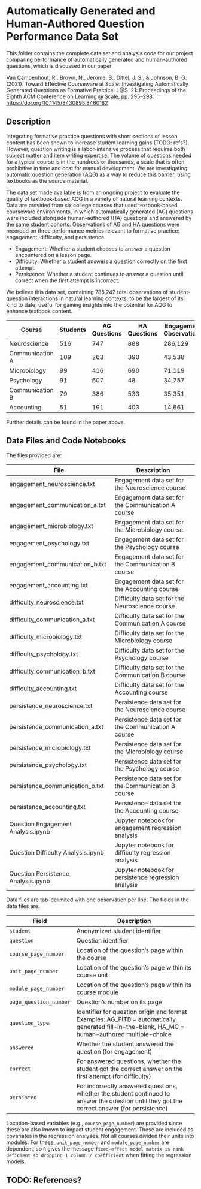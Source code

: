 # Automatically Generated and Human-Authored Question Performance Data Set

This folder contains the complete data set and analysis code for our
project comparing performance of automatically generated and human-authored
questions, which is discussed in our paper

Van Campenhout, R., Brown, N., Jerome, B., Dittel, J. S., & Johnson,
B. G. (2021). Toward Effective Courseware at Scale: Investigating
Automatically Generated Questions as Formative Practice. L@S '21:
Proceedings of the Eighth ACM Conference on Learning @ Scale,
pp. 295–298. https://doi.org/10.1145/3430895.3460162

## Description

Integrating formative practice questions with short sections of lesson
content has been shown to increase student learning gains (TODO:
refs?).  However, question writing is a labor-intensive process that
requires both subject matter and item writing expertise. The volume of
questions needed for a typical course is in the hundreds or thousands,
a scale that is often prohibitive in time and cost for manual
development. We are investigating automatic question generation (AQG)
as a way to reduce this barrier, using textbooks as the source
material.

The data set made available is from an ongoing project to evaluate the
quality of textbook-based AQG in a variety of natural learning
contexts. Data are provided from six college courses that used
textbook-based courseware environments, in which automatically
generated (AG) questions were included alongside human-authored (HA)
questions and answered by the same student cohorts. Observations of AG
and HA questions were recorded on three performance metrics relevant
to formative practice: engagement, difficulty, and persistence.

* Engagement: Whether a student chooses to answer a question encountered on a lesson page.
* Difficulty: Whether a student answers a question correctly on the first attempt.
* Persistence: Whether a student continues to answer a question until correct when the first attempt is incorrect.

We believe this data set, containing 786,242 total observations of
student-question interactions in natural learning contexts, to be the
largest of its kind to date, useful for gaining insights into the
potential for AQG to enhance textbook content.

Course | Students | AG Questions | HA Questions | Engagement<br/>Observations | Difficulty<br/>Observations | Persistence<br/>Observations
-------|----------|--------------|--------------|-----------------------------|-----------------------------|-----------------------------
Neuroscience | 516 | 747 | 888 | 286,129 | 120,098 | 34,124
Communication A | 109 | 263 | 390 | 43,538 | 20,990 | 5,643
Microbiology | 99 | 416 | 690 | 71,119 | 42,114 | 10,520
Psychology | 91 | 607 | 48 | 34,757 | 29,583 | 4,926
Communication B | 79 | 386 | 533 | 35,351 | 17,547 | 4,806
Accounting | 51 | 191 | 403 | 14,661 | 8,309 | 2,027

Further details can be found in the paper above.

## Data Files and Code Notebooks

The files provided are:

File | Description
-----|------------
engagement_neuroscience.txt | Engagement data set for the Neuroscience course
engagement_communication_a.txt | Engagement data set for the Communication A course
engagement_microbiology.txt | Engagement data set for the Microbiology course
engagement_psychology.txt | Engagement data set for the Psychology course
engagement_communication_b.txt | Engagement data set for the Communication B course
engagement_accounting.txt | Engagement data set for the Accounting course
difficulty_neuroscience.txt | Difficulty data set for the Neuroscience course
difficulty_communication_a.txt | Difficulty data set for the Communication A course
difficulty_microbiology.txt | Difficulty data set for the Microbiology course
difficulty_psychology.txt | Difficulty data set for the Psychology course
difficulty_communication_b.txt | Difficulty data set for the Communication B course
difficulty_accounting.txt | Difficulty data set for the Accounting course
persistence_neuroscience.txt | Persistence data set for the Neuroscience course
persistence_communication_a.txt | Persistence data set for the Communication A course
persistence_microbiology.txt | Persistence data set for the Microbiology course
persistence_psychology.txt | Persistence data set for the Psychology course
persistence_communication_b.txt | Persistence data set for the Communication B course
persistence_accounting.txt | Persistence data set for the Accounting course
Question Engagement Analysis.ipynb | Jupyter notebook for engagement regression analysis
Question Difficulty Analysis.ipynb | Jupyter notebook for difficulty regression analysis
Question Persistence Analysis.ipynb | Jupyter notebook for persistence regression analysis

Data files are tab-delimited with one observation per line. The fields in the data files are:

Field | Description
------|------------
`student` | Anonymized student identifier
`question` | Question identifier
`course_page_number` | Location of the question’s page within the course
`unit_page_number` | Location of the question’s page within its course unit
`module_page_number` | Location of the question’s page within its course module
`page_question_number` | Question’s number on its page
`question_type` | Identifier for question origin and format<br/>Examples: AG_FITB = automatically generated fill-in-the-blank, HA_MC = human-authored multiple-choice
`answered` | Whether the student answered the question (for engagement)
`correct` | For answered questions, whether the student got the correct answer on the first attempt (for difficulty)
`persisted` | For incorrectly answered questions, whether the student continued to answer the question until they got the correct answer (for persistence)

Location-based variables (e.g., `course_page_number`) are provided
since these are also known to impact student engagement. These are
included as covariates in the regression analyses. Not all courses
divided their units into modules. For these, `unit_page_number` and
`module_page_number` are dependent, so `R` gives the message
`fixed-effect model matrix is rank deficient so dropping 1 column /
coefficient` when fitting the regression models.

## TODO: References?
